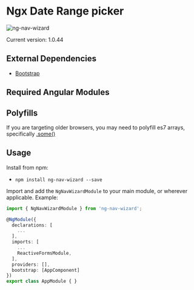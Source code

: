 # Ngx Date Range picker

![ng-nav-wizard](https://res.cloudinary.com/alsoicode/image/upload/v1542168886/ng-nav-wizard/ng-nav-wizard.png)

Current version: 1.0.44

[comment]: <> (Here's a minimal example of ng-nav-wizard in action, showing positioning on the left, right and using custom templating: https://ng-nav-wizard.netlify.app/)


## External Dependencies

- [Bootstrap](https://momentjs.com)

## Required Angular Modules

## Polyfills

If you are targeting older browsers, you may need to polyfill es7 arrays, specifically [.some()](https://developer.mozilla.org/en-US/docs/Web/JavaScript/Reference/Global_Objects/Array/some)

## Usage

Install from npm:

 - `npm install ng-nav-wizard --save`

Import and add the `NgNavWizardModule` to your main module, or wherever applicable. Example:

```TypeScript
import { NgNavWizardModule } from 'ng-nav-wizard';

@NgModule({
  declarations: [
    ...
  ],
  imports: [
    ...
    ReactiveFormsModule,
  ],
  providers: [],
  bootstrap: [AppComponent]
})
export class AppModule { }
